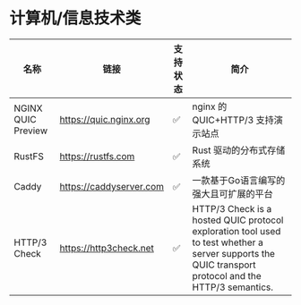 # 计算机/信息技术类

| 名称 | 链接 | 支持状态 | 简介 |
| -------- | -------- | -------- | -------- |
| NGINX QUIC Preview     | https://quic.nginx.org     | ✅     | nginx 的 QUIC+HTTP/3 支持演示站点     |
| RustFS     | https://rustfs.com     | ✅     | Rust 驱动的分布式存储系统     |
| Caddy     | https://caddyserver.com     | ✅     | 一款基于Go语言编写的强大且可扩展的平台     |
| HTTP/3 Check     | https://http3check.net     | ✅     | HTTP/3 Check is a hosted QUIC protocol exploration tool used to test whether a server supports the QUIC transport protocol and the HTTP/3 semantics.     |
